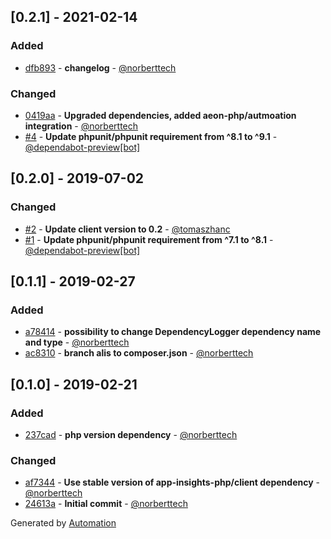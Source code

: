 ## [0.2.1] - 2021-02-14

### Added
- [dfb893](https://github.com/app-insights-php/doctrine-dependency-logger/commit/dfb893b64bd1d173937d73a4ab97f9631fe4b133) - **changelog** - [@norberttech](https://github.com/norberttech)

### Changed
- [0419aa](https://github.com/app-insights-php/doctrine-dependency-logger/commit/0419aaa2b4e790fd54bcb72f5c2843e460ba0691) - **Upgraded dependencies, added aeon-php/autmoation integration** - [@norberttech](https://github.com/norberttech)
- [#4](https://github.com/app-insights-php/doctrine-dependency-logger/pull/4) - **Update phpunit/phpunit requirement from ^8.1 to ^9.1** - [@dependabot-preview[bot]](https://github.com/apps/dependabot-preview)

## [0.2.0] - 2019-07-02

### Changed
- [#2](https://github.com/app-insights-php/doctrine-dependency-logger/pull/2) - **Update client version to 0.2** - [@tomaszhanc](https://github.com/tomaszhanc)
- [#1](https://github.com/app-insights-php/doctrine-dependency-logger/pull/1) - **Update phpunit/phpunit requirement from ^7.1 to ^8.1** - [@dependabot-preview[bot]](https://github.com/apps/dependabot-preview)

## [0.1.1] - 2019-02-27

### Added
- [a78414](https://github.com/app-insights-php/doctrine-dependency-logger/commit/a7841498b312a1b4fed7e005cb10af1ad69c880a) - **possibility to change DependencyLogger dependency name and type** - [@norberttech](https://github.com/norberttech)
- [ac8310](https://github.com/app-insights-php/doctrine-dependency-logger/commit/ac831008a70a7f5a84685e5f4383541b9d267839) - **branch alis to composer.json** - [@norberttech](https://github.com/norberttech)

## [0.1.0] - 2019-02-21

### Added
- [237cad](https://github.com/app-insights-php/doctrine-dependency-logger/commit/237cad3c0f93a70ddfa0effade13de7e57088f38) - **php version dependency** - [@norberttech](https://github.com/norberttech)

### Changed
- [af7344](https://github.com/app-insights-php/doctrine-dependency-logger/commit/af73446bc0aa8145fa483d8e89e9fdf1ac9ad2e6) - **Use stable version of app-insights-php/client dependency** - [@norberttech](https://github.com/norberttech)
- [24613a](https://github.com/app-insights-php/doctrine-dependency-logger/commit/24613a27821d59b6d4ad6cd49db8efef8288337e) - **Initial commit** - [@norberttech](https://github.com/norberttech)

Generated by [Automation](https://github.com/aeon-php/automation)